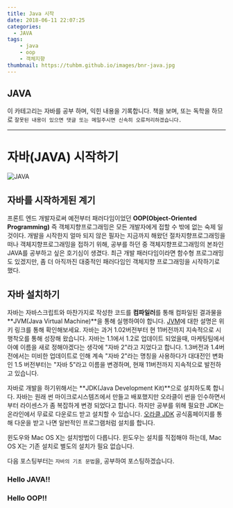 ```yaml
---
title: Java 시작
date: 2018-06-11 22:07:25
categories:
  - JAVA
tags:
    - java
    - oop
    - 객체지향
thumbnail: https://tuhbm.github.io/images/bnr-java.jpg
---
```

## JAVA
이 카테고리는 자바를 공부 하며, 익힌 내용을 기록합니다.
책을 보며, 또는 독학을 하므로 `잘못된 내용이 있으면 댓글 또는 메일주시면 신속히 오류처리하겠습니다.`
*****

# 자바(JAVA) 시작하기
![JAVA](https://tuhbm.github.io/images/java/img_java.jpg)

## 자바를 시작하게된 계기
프론트 엔드 개발자로써 예전부터 패러다임이었던 **OOP(Object-Oriented Programming)** 즉 객체지향프로그래밍은 모든 개발자에게 접할 수 밖에 없는 숙제 일것이다.
개발을 시작한지 얼마 되지 않은 필자는 지금까지 해왔던 절차지향프로그래밍을 떠나 객체지향프로그래밍을 접하기 위해, 공부를 하던 중 객체지향프로그래밍의 본좌인 JAVA를 공부하고 싶은 호기심이 생겼다.
최근 개발 패러다임이라면 함수형 프로그래밍도 있겠지만, 좀 더 아직까진 대중적인 패러다임인 객체지향 프로그래밍을 시작하기로 했다.
<!-- more -->

## 자바 설치하기
자바는 자바스크립트와 마찬가지로 작성한 코드를 **컴파일러**를 통해 컴파일된 결과물을 **JVM(Java Virtual Machine)**을 통해 실행하여야 합니다.
[JVM](https://ko.wikipedia.org/wiki/%EC%9E%90%EB%B0%94_%EA%B0%80%EC%83%81_%EB%A8%B8%EC%8B%A0)에 대한 설명은 위키 링크를 통해 확인해보세요.
자바는 과거 1.02버전부터 현 11버전까지 지속적으로 시행착오를 통해 성장해 왔습니다.
자바는 1.1에서 1.2로 업데이트 되었을때, 마케팅팀에서 아예 이름을 새로 정해야겠다는 생각에 "자바 2"라고 지었다고 합니다.
1.3버전과 1.4버전에서는 미비한 업데이트로 인해 계속 "자바 2"라는 명칭을 사용하다가
대대전인 변화인 1.5 버전부터는 "자바 5"라고 이름을 변경하며, 현재 11버전까지 지속적으로 발전하고 있습니다.

자바로 개발을 하기위해서는 **JDK(Java Development Kit)**으로 설치하도록 합니다.
자바는 원래 썬 마이크로시스템즈에서 만들고 배포했지만 오라클이 썬을 인수하면서부터 라이센스가 좀 복잡하게 변경 되었다고 합니다.
하지만 공부를 위해 필요한 JDK는 온라인에서 무료로 다운로드 받고 설치할 수 있습니다.
[오라클 JDK](http://www.oracle.com/technetwork/java/javase/downloads/index.html?ssSourceSiteId=otnjp/)
공식홈페이지를 통해 다운을 받고 나면 일반적인 프로그램처럼 설치를 합니다.

윈도우와 Mac OS X는 설치방법이 다릅니다.
윈도우는 설치를 직접해야 하는데, Mac OS X는 기존 설치로 별도의 설치가 필요 없습니다.


다음 포스팅부터는 `자바의 기초 문법`을, 공부하여 포스팅하겠습니다.

### **Hello JAVA!!**
### **Hello OOP!!**